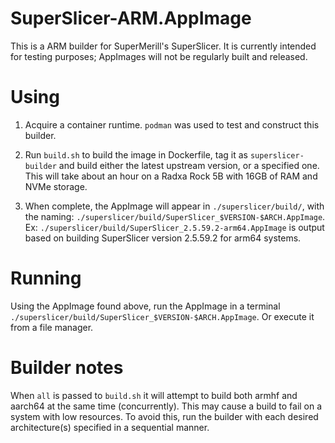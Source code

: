 # SuperSlicer-ARM.AppImage

This is a ARM builder for SuperMerill's SuperSlicer. It is currently intended for testing purposes; AppImages will not be regularly built and released.

# Using 

1. Acquire a container runtime. `podman` was used to test and construct this builder.

2. Run `build.sh` to build the image in Dockerfile, tag it as `superslicer-builder` and build either the latest upstream version, or a specified one. This will take about an hour on a Radxa Rock 5B with 16GB of RAM and NVMe storage.

3. When complete, the AppImage will appear in `./superslicer/build/`, with the naming: `./superslicer/build/SuperSlicer_$VERSION-$ARCH.AppImage`. Ex: `./superslicer/build/SuperSlicer_2.5.59.2-arm64.AppImage` is output based on building SuperSlicer version 2.5.59.2 for arm64 systems.

# Running

Using the AppImage found above, run the AppImage in a terminal `./superslicer/build/SuperSlicer_$VERSION-$ARCH.AppImage`. Or execute it from a file manager.

# Builder notes

When `all` is passed to `build.sh` it will attempt to build both armhf and aarch64 at the same time (concurrently). This may cause a build to fail on a system with low resources. To avoid this, run the builder with each desired architecture(s) specified in a sequential manner.
